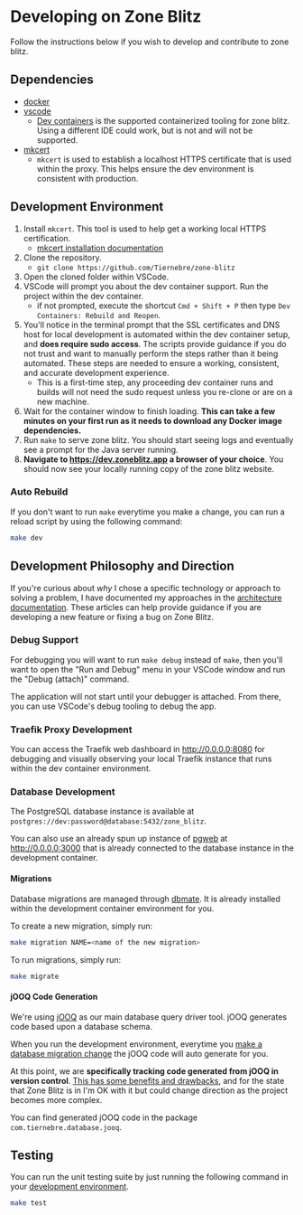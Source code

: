 # Developing on Zone Blitz

Follow the instructions below if you wish to develop and contribute to zone
blitz.

## Dependencies

- [docker](https://www.docker.com/products/docker-desktop/)
- [vscode](https://code.visualstudio.com/)
  - [Dev containers](https://code.visualstudio.com/docs/devcontainers/containers)
    is the supported containerized tooling for zone blitz. Using a different IDE
    could work, but is not and will not be supported.
- [mkcert](https://github.com/FiloSottile/mkcert)
  - `mkcert` is used to establish a localhost HTTPS certificate that is used
    within the proxy. This helps ensure the dev environment is consistent with
    production.

## Development Environment

1. Install `mkcert`. This tool is used to help get a working local HTTPS
   certification.
   - [mkcert installation documentation](https://github.com/FiloSottile/mkcert?tab=readme-ov-file#installation)
2. Clone the repository.
   - `git clone https://github.com/Tiernebre/zone-blitz`
3. Open the cloned folder within VSCode.
4. VSCode will prompt you about the dev container support. Run the project
   within the dev container.
   - if not prompted, execute the shortcut `Cmd + Shift + P` then type
     `Dev Containers: Rebuild and Reopen`.
5. You'll notice in the terminal prompt that the SSL certificates and DNS host
   for local development is automated within the dev container setup, and **does
   require sudo access**. The scripts provide guidance if you do not trust and
   want to manually perform the steps rather than it being automated. These
   steps are needed to ensure a working, consistent, and accurate development
   experience.
   - This is a first-time step, any proceeding dev container runs and builds
     will not need the sudo request unless you re-clone or are on a new machine.
6. Wait for the container window to finish loading. **This can take a few
   minutes on your first run as it needs to download any Docker image
   dependencies.**
7. Run `make` to serve zone blitz. You should start seeing logs and eventually
   see a prompt for the Java server running.
8. **Navigate to https://dev.zoneblitz.app a browser of your choice**. You
   should now see your locally running copy of the zone blitz website.

### Auto Rebuild

If you don't want to run `make` everytime you make a change, you can run a reload script
by using the following command:

```sh
make dev
```

## Development Philosophy and Direction

If you're curious about _why_ I chose a specific technology or approach to solving a problem, I have documented
my approaches in the [architecture documentation](./architecture/README.md). These articles can help
provide guidance if you are developing a new feature or fixing a bug on Zone Blitz.

### Debug Support

For debugging you will want to run `make debug` instead of `make`, then you'll
want to open the "Run and Debug" menu in your VSCode window and run the "Debug (attach)" command.

The application will not start until your debugger is attached. From there, you can use VSCode's
debug tooling to debug the app.

### Traefik Proxy Development

You can access the Traefik web dashboard in http://0.0.0.0:8080 for debugging
and visually observing your local Traefik instance that runs within the dev
container environment.

### Database Development

The PostgreSQL database instance is available at `postgres://dev:password@database:5432/zone_blitz`.

You can also use an already spun up instance of [pgweb](https://github.com/sosedoff/pgweb) at http://0.0.0.0:3000
that is already connected to the database instance in the development container.

#### Migrations

Database migrations are managed through [dbmate](https://github.com/amacneil/dbmate). It is already installed
within the development container environment for you.

To create a new migration, simply run:

```sh
make migration NAME=<name of the new migration>
```

To run migrations, simply run:

```sh
make migrate
```

#### jOOQ Code Generation

We're using [jOOQ](https://www.jooq.org/) as our main database query driver tool. jOOQ generates code based
upon a database schema.

When you run the development environment, everytime you [make a database migration change](#migrations) the
jOOQ code will auto generate for you.

At this point, we are **specifically tracking code generated from jOOQ in version control**. [This has some benefits
and drawbacks](https://www.jooq.org/doc/latest/manual/code-generation/codegen-version-control/), and for the state
that Zone Blitz is in I'm OK with it but could change direction as the project becomes more complex.

You can find generated jOOQ code in the package `com.tiernebre.database.jooq`.

## Testing

You can run the unit testing suite by just running the following command in your
[development environment](#environment).

```sh
make test
```
